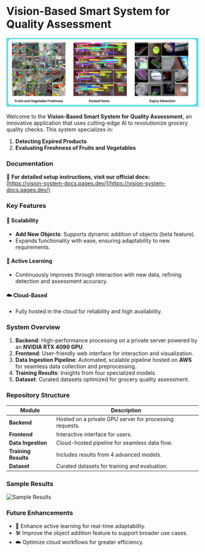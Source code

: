 

# Vision-Based Smart System for Quality Assessment  

![Banner](images/header.png)  

Welcome to the **Vision-Based Smart System for Quality Assessment**, an innovative application that uses cutting-edge AI to revolutionize grocery quality checks. This system specializes in:  

1. **Detecting Expired Products**  
2. **Evaluating Freshness of Fruits and Vegetables**  



### **Documentation**  

📖 **For detailed setup instructions, visit our official docs:**  
[https://vision-system-docs.pages.dev/](https://vision-system-docs.pages.dev/)  



### **Key Features**  

#### 🌟 **Scalability**  
- **Add New Objects**: Supports dynamic addition of objects (beta feature).  
- Expands functionality with ease, ensuring adaptability to new requirements.  

#### 🤖 **Active Learning**  
- Continuously improves through interaction with new data, refining detection and assessment accuracy.  

#### ☁️ **Cloud-Based**  
- Fully hosted in the cloud for reliability and high availability.  



### **System Overview**  


1. **Backend**: High-performance processing on a private server powered by an **NVIDIA RTX 4090 GPU**.  
2. **Frontend**: User-friendly web interface for interaction and visualization.  
3. **Data Ingestion Pipeline**: Automated, scalable pipeline hosted on **AWS** for seamless data collection and preprocessing.  
4. **Training Results**: Insights from four specialized models.  
5. **Dataset**: Curated datasets optimized for grocery quality assessment.  



### **Repository Structure**  

| Module                  | Description                                               |  
|-------------------------|-----------------------------------------------------------|  
| **Backend**             | Hosted on a private GPU server for processing requests.   |  
| **Frontend**            | Interactive interface for users.                          |  
| **Data Ingestion**      | Cloud-hosted pipeline for seamless data flow.             |  
| **Training Results**    | Includes results from 4 advanced models.                 |  
| **Dataset**             | Curated datasets for training and evaluation.            |  




### **Sample Results**  

![Sample Results](https://via.placeholder.com/800x400?text=Sample+Results)  


### **Future Enhancements**  
- 🚀 Enhance active learning for real-time adaptability.  
- 🛠 Improve the object addition feature to support broader use cases.  
- ☁️ Optimize cloud workflows for greater efficiency.  




